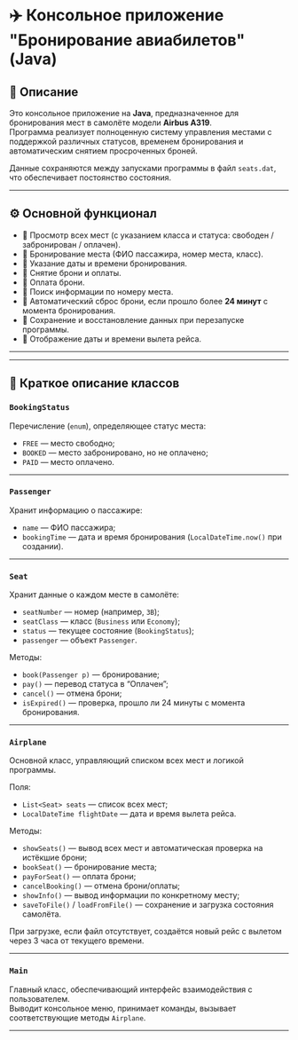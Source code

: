 # ✈️ Консольное приложение "Бронирование авиабилетов" (Java)

## 📘 Описание

Это консольное приложение на **Java**, предназначенное для бронирования мест в самолёте модели **Airbus A319**.  
Программа реализует полноценную систему управления местами с поддержкой различных статусов, временем бронирования и автоматическим снятием просроченных броней.

Данные сохраняются между запусками программы в файл `seats.dat`, что обеспечивает постоянство состояния.

---

## ⚙️ Основной функционал

- 🔹 Просмотр всех мест (с указанием класса и статуса: свободен / забронирован / оплачен).  
- 🔹 Бронирование места (ФИО пассажира, номер места, класс).  
- 🔹 Указание даты и времени бронирования.  
- 🔹 Снятие брони и оплаты.  
- 🔹 Оплата брони.  
- 🔹 Поиск информации по номеру места.  
- 🔹 Автоматический сброс брони, если прошло более **24 минут** с момента бронирования.  
- 🔹 Сохранение и восстановление данных при перезапуске программы.  
- 🔹 Отображение даты и времени вылета рейса.  

---

---

## 🧩 Краткое описание классов

### **`BookingStatus`**
Перечисление (`enum`), определяющее статус места:
- `FREE` — место свободно;  
- `BOOKED` — место забронировано, но не оплачено;  
- `PAID` — место оплачено.

---

### **`Passenger`**
Хранит информацию о пассажире:
- `name` — ФИО пассажира;  
- `bookingTime` — дата и время бронирования (`LocalDateTime.now()` при создании).

---

### **`Seat`**
Хранит данные о каждом месте в самолёте:
- `seatNumber` — номер (например, `3B`);  
- `seatClass` — класс (`Business` или `Economy`);  
- `status` — текущее состояние (`BookingStatus`);  
- `passenger` — объект `Passenger`.

Методы:
- `book(Passenger p)` — бронирование;  
- `pay()` — перевод статуса в “Оплачен”;  
- `cancel()` — отмена брони;  
- `isExpired()` — проверка, прошло ли 24 минуты с момента бронирования.

---

### **`Airplane`**
Основной класс, управляющий списком всех мест и логикой программы.

Поля:
- `List<Seat> seats` — список всех мест;
- `LocalDateTime flightDate` — дата и время вылета рейса.

Методы:
- `showSeats()` — вывод всех мест и автоматическая проверка на истёкшие брони;  
- `bookSeat()` — бронирование места;  
- `payForSeat()` — оплата брони;  
- `cancelBooking()` — отмена брони/оплаты;  
- `showInfo()` — вывод информации по конкретному месту;  
- `saveToFile()` / `loadFromFile()` — сохранение и загрузка состояния самолёта.  

При загрузке, если файл отсутствует, создаётся новый рейс с вылетом через 3 часа от текущего времени.

---

### **`Main`**
Главный класс, обеспечивающий интерфейс взаимодействия с пользователем.  
Выводит консольное меню, принимает команды, вызывает соответствующие методы `Airplane`.

---

